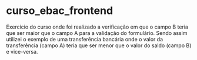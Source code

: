 # curso_ebac_frontend
Exercício do curso onde foi realizado a verificação em que o campo B teria que ser maior que o campo A para a validação do formulário. Sendo assim utilizei o exemplo de uma transferência bancária onde o valor da transferência (campo A) teria que ser menor que o valor do saldo (campo B) e vice-versa.
